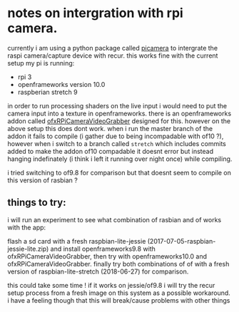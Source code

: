 # notes on intergration with rpi camera.

currently i am using a python package called [picamera] to intergrate the raspi camera/capture device with recur. this works fine with the current setup my pi is running:

- rpi 3
- openframeworks version 10.0
- raspberian stretch 9

in order to run processing shaders on the live input i would need to put the camera input into a texture in openframeworks. there is an openframeworks addon called [ofxRPiCameraVideoGrabber] designed for this. however on the above setup this does dont work. when i run the master branch of the addon it fails to compile (i gather due to being incompadable with of10 ?), however when i switch to a branch called `stretch` which includes commits added to make the addon of10 compadable it doesnt error but instead hanging indefinately (i think i left it running over night once) while compiling.

i tried switching to of9.8 for comparison but that doesnt seem to compile on this version of rasbian ?

## things to try:

i will run an experiment to see what combination of rasbian and of works with the app:

flash a sd card with a fresh raspbian-lite-jessie (2017-07-05-raspbian-jessie-lite.zip) and install openframeworks9.8 with ofxRPiCameraVideoGrabber, then try with openframeworks10.0 and ofxRPiCameraVideoGrabber. finally try both combinations of of with a fresh version of raspbian-lite-stretch (2018-06-27) for comparison.

this could take some time ! if it works on jessie/of9.8 i will try the recur setup process from a fresh image on this system as a possible workaround. i have a feeling though that this will break/cause problems with other things

[picamera]: https://picamera.readthedocs.io/en/release-1.13/
[ofxRPiCameraVideoGrabber]: https://github.com/jvcleave/ofxRPiCameraVideoGrabber
